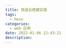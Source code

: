 ```yaml
---
title: 简道云搭建实践
tags:
  - hexo
categories:
  - web 应用
date: 2022-01-06 22:43:21
description:
---
```


 <!-- more -->

